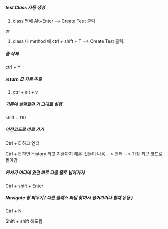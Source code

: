 ##### **test** Class 자동 생성

1) class 명에 Alt+Enter --> Create Test 클릭

or

1) class 나 method 에 ctrl + shift + T --> Create Test 클릭.



##### 줄 삭제

ctrl + Y



##### return 값  자동 추출

1) ctrl + alt + v



##### 기존에 실행했던 거 그대로 실행

shift + f10



##### 이전코드로 바로 가기

Ctrl + E 하고 엔터

Ctrl + E 하면 History 라고 지금까지 해온 것들이 나옴 --> 엔터 --> 가장 최근 코드로 돌아감



##### 커서가 어디에 있던 바로 다음 줄로 넘어가기

Ctrl + shift + Enter



##### Navigate 창 띄우기 ( 다른 클래스 파일 찾아서 넘어가거나 할때 유용 )

Ctrl + N 

Shift + shift 해도됨.
